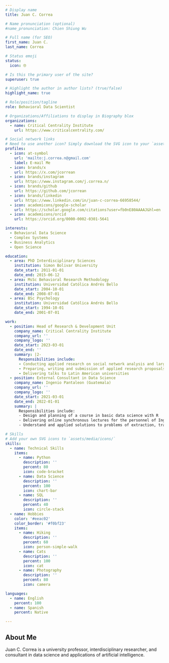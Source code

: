 ```yaml
---
# Display name
title: Juan C. Correa

# Name pronunciation (optional)
#name_pronunciation: Chien Shiung Wu

# Full name (for SEO)
first_name: Juan C.
last_name: Correa

# Status emoji
status:
  icon: 🤓

# Is this the primary user of the site?
superuser: true

# Highlight the author in author lists? (true/false)
highlight_name: true

# Role/position/tagline
role: Behavioral Data Scientist

# Organizations/Affiliations to display in Biography blox
organizations:
  - name: Critical Centrality Institute
    url: https://www.criticalcentrality.com/

# Social network links
# Need to use another icon? Simply download the SVG icon to your `assets/media/icons/` folder.
profiles:
  - icon: at-symbol
    url: 'mailto:j.correa.n@gmail.com'
    label: E-mail Me
  - icon: brands/x
    url: https://x.com/jcorrean
  - icon: brands/instagram
    url: https://www.instagram.com/j.correa.n/
  - icon: brands/github
    url: https://github.com/jcorrean
  - icon: brands/linkedin
    url: https://www.linkedin.com/in/juan-c-correa-66958544/
  - icon: academicons/google-scholar
    url: https://scholar.google.com/citations?user=fb0nE80AAAAJ&hl=en
  - icon: academicons/orcid
    url: https://orcid.org/0000-0002-0301-5641

interests:
  - Behavioral Data Science
  - Complex Systems
  - Business Analytics
  - Open Science

education:
  - area: PhD Interdisciplinary Sciences
    institution: Simon Bolivar University
    date_start: 2011-01-01
    date_end: 2015-06-12
  - area: MsSc Behavioral Research Methodology
    institution: Universidad Católica Andrés Bello
    date_start: 2004-10-01
    date_end: 2008-07-01
  - area: BSc Psychology
    institution: Universidad Católica Andrés Bello
    date_start: 1994-10-01
    date_end: 2001-07-01

work:
  - position: Head of Research & Development Unit
    company_name: Critical Centrality Institute
    company_url: ''
    company_logo: ''
    date_start: 2023-03-01
    date_end: ''
    summary: |2-
      Responsibilities include:
      - Conducting applied research on social network analysis and large language models with Python and R
      - Preparing, writing and submission of applied research proposals to international research funding agencies 
      - Delivering talks to Latin American universities
  - position: External Consultant in Data Science
    company_name: Ingenio Pantaleon (Guatemala)
    company_url: ''
    company_logo: ''
    date_start: 2021-03-01
    date_end: 2022-01-01
    summary: |
      Responsibilities include:
      - Design and planning of a course in basic data science with R
      - Delivering online synchronous lectures for the personnel of Ingenio Pantaleon
      - Understand and applied solutions to problems of extraction, transformation, and loading data

# Skills
# Add your own SVG icons to `assets/media/icons/`
skills:
  - name: Technical Skills
    items:
      - name: Python
        description: ''
        percent: 80
        icon: code-bracket
      - name: Data Science
        description: ''
        percent: 100
        icon: chart-bar
      - name: SQL
        description: ''
        percent: 40
        icon: circle-stack
  - name: Hobbies
    color: '#eeac02'
    color_border: '#f0bf23'
    items:
      - name: Hiking
        description: ''
        percent: 60
        icon: person-simple-walk
      - name: Cats
        description: ''
        percent: 100
        icon: cat
      - name: Photography
        description: ''
        percent: 80
        icon: camera

languages:
  - name: English
    percent: 100
  - name: Spanish
    percent: Native

---
```


## About Me

Juan C. Correa is a university professor, interdisciplinary researcher, and consultant in data science and applications of artificial intelligence.
